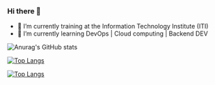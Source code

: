 ### Hi there 👋

- 🔭 I’m currently training at the Information Technology Institute (ITI)
- 🌱 I’m currently learning DevOps | Cloud computing | Backend DEV 

![Anurag's GitHub stats](https://github-readme-stats.vercel.app/api?username=MahaElomey&show_icons=true&theme=radical)


[![Top Langs](https://github-readme-stats.vercel.app/api/top-langs/?username=MahaElomey&layout=compact#gh-dark-mode-only)](https://github.com/anuraghazra/github-readme-stats)


[![Top Langs](https://github-readme-stats.vercel.app/api/top-langs/?username=MahaElomey&langs_count=10#gh-dark-mode-only)](https://github.com/anuraghazra/github-readme-stats)


